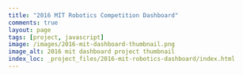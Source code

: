 ```yaml
---
title: "2016 MIT Robotics Competition Dashboard"
comments: true
layout: page
tags: [project, javascript]
image: /images/2016-mit-dashboard-thumbnail.png
image_alt: 2016 mit dashboard project thumbnail
index_loc: _project_files/2016-mit-robotics-dashboard/index.html
---
```

